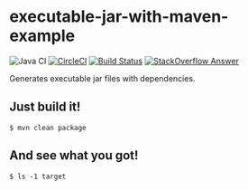 # executable-jar-with-maven-example

![Java CI](https://github.com/jinahya/executable-jar-with-maven-example/workflows/Java%20CI/badge.svg)
[![CircleCI](https://circleci.com/gh/jinahya/executable-jar-with-maven-example/tree/develop.svg?style=svg)](https://circleci.com/gh/jinahya/executable-jar-with-maven-example/tree/develop)
[![Build Status](https://travis-ci.org/jinahya/executable-jar-with-maven-example.svg?branch=develop)](https://travis-ci.org/jinahya/executable-jar-with-maven-example)
[![StackOverflow Answer](https://img.shields.io/badge/stackoverflow-answer-blue)](https://stackoverflow.com/a/23986765/330457)

Generates executable jar files with dependencies.

## Just build it!
```
$ mvn clean package
```

## And see what you got!
```
$ ls -1 target
```
